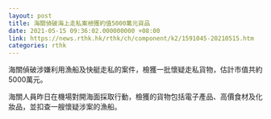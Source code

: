 ```yaml
---
layout: post
title: 海關偵破海上走私案檢獲約值5000萬元貨品
date: 2021-05-15 09:36:02.000000000 +08:00
link: https://news.rthk.hk/rthk/ch/component/k2/1591045-20210515.htm
categories: rthk
---
```


海關偵破涉嫌利用漁船及快艇走私的案件，檢獲一批懷疑走私貨物，估計市值共約5000萬元。

海關人員昨日在機場對開海面採取行動，檢獲的貨物包括電子產品、高價食材及化妝品，並扣查一艘懷疑涉案的漁船。
